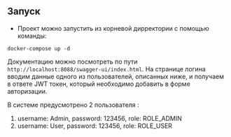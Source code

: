 ## Запуск

* Проект можно запустить из корневой дирректории с помощью команды:

```
docker-compose up -d
```

Документацию можно посмотреть по пути `http://localhost:8088/swagger-ui/index.html`.
На странице логина вводим данные одного из пользователей, описанных ниже, и получаем в ответе JWT токен, который необходимо добавить в форме авторизации.

В системе предусмотрено 2 пользователя :
1) username: Admin, password: 123456, role: ROLE_ADMIN
2) username: User, password: 123456, role: ROLE_USER
